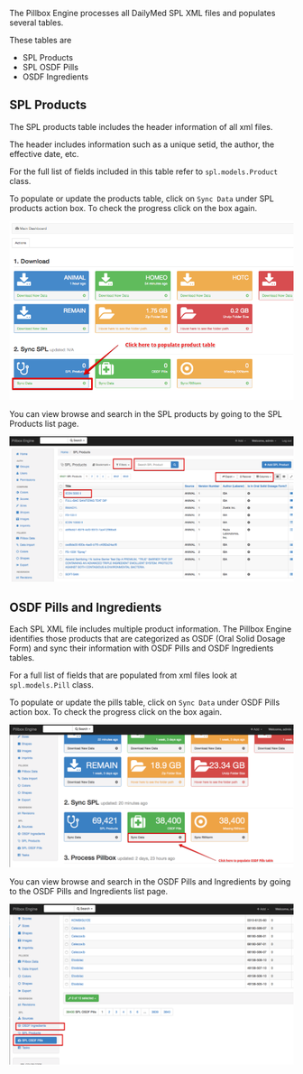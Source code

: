 The Pillbox Engine processes all DailyMed SPL XML files and populates several tables.

These tables are

- SPL Products
- SPL OSDF Pills
- OSDF Ingredients

## SPL Products

The SPL products table includes the header information of all xml files.

The header includes information such as a unique setid, the author, the effective date, etc.

For the full list of fields included in this table refer to `spl.models.Product` class.

To populate or update the products table, click on `Sync Data` under SPL products action box. To check the progress click on the box again.

![Sync SPL Products](../img/spl_products.png?raw=true)

You can view browse and search in the SPL products by going to the SPL Products list page.

![SPL Products list page](../img/spl_products_list.png?raw=true)

## OSDF Pills and Ingredients

Each SPL XML file includes multiple product information. The Pillbox Engine identifies those products that are categorized as OSDF (Oral Solid Dosage Form) and sync their information with OSDF Pills and OSDF Ingredients tables.

For a full list of fields that are populated from xml files look at `spl.models.Pill` class.

To populate or update the pills table, click on `Sync Data` under OSDF Pills action box. To check the progress click on the box again.

![Sync OSDF Pills](../img/osdf_pills.png?raw=true)

You can view browse and search in the OSDF Pills and Ingredients by going to the OSDF Pills and Ingredients list page.

![OSDF Pills Ingredients](../img/pills_ingredients.png?raw=true)

